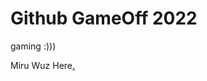 # Github GameOff 2022
gaming :)))



















Miru Wuz Here<a href="https://mirrormiru.github.io/MiruWeb/">.</a>
